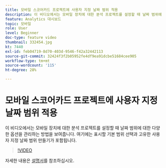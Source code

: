 ```yaml
---
title: 모바일 스코어카드 프로젝트에 사용자 지정 날짜 범위 적용
description: 이 비디오에서는 모바일 장치에 대한 분석 프로젝트를 설정할 때 날짜 범위에 대한 다양한 옵션을 관리하는 방법을 보여줍니다. 여기에는 표시할 기본 범위 선택과 고유한 사용자 지정 날짜 범위 만들기가 포함됩니다.
feature: Analytics 대시보드
topic: 모바일
role: User
level: Beginner
doc-type: feature video
thumbnail: 332454.jpg
kt: 7440
exl-id: feb04719-8d70-403d-9546-f42a32442113
source-git-commit: 32424f3f2b05952fe4df9ea91dcbe51684cee905
workflow-type: tm+mt
source-wordcount: '115'
ht-degree: 28%

---
```


# 모바일 스코어카드 프로젝트에 사용자 지정 날짜 범위 적용

이 비디오에서는 모바일 장치에 대한 분석 프로젝트를 설정할 때 날짜 범위에 대한 다양한 옵션을 관리하는 방법을 보여줍니다. 여기에는 표시할 기본 범위 선택과 고유한 사용자 지정 날짜 범위 만들기가 포함됩니다.

>[!VIDEO](https://video.tv.adobe.com/v/332454/?quality=12&learn=on)

자세한 내용은 [설명서](https://experienceleague.adobe.com/docs/analytics/analyze/mobapp/curator.html?lang=ko-KR)를 참조하십시오.
